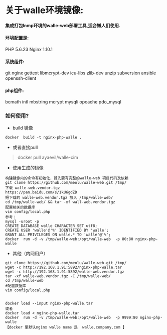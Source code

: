 # 关于walle环境镜像:

#### 集成打包lnmp环境的walle-web部署工具,适合懒人们使用.

#### 环境配置是:
PHP 5.6.23
Nginx 1.10.1

#### 系统组件:
git nginx  gettext libmcrypt-dev icu-libs zlib-dev unzip subversion ansible openssh-client

#### php组件:
bcmath intl mbstring mcrypt mysqli opcache pdo_mysql


### 如何使用?
* build 镜像

```
docker  build -t nginx-php-walle .
```
* 或者直接pull
> docker pull ayaevil/walle-cim

* 使用生成的镜像

```
构建镜像内的命令有初始化，首先要有完整的walle-web 项目代码及依赖
git clone https://github.com/meolu/walle-web.git /tmp/
下载 walle-web.vendor.tgz
https://pan.baidu.com/s/1kU6gdZD
把下载的 walle-web.vendor.tgz 放入 /tmp/walle-web/
cd /tmp/walle-web/ && tar -xf wall-web.vendor.tgz
配置相关的数据库
vim config/local.php
参考：
mysql -uroot -p
CREATE DATABASE walle CHARACTER SET utf8;
CREATE USER 'walle'@'%' IDENTIFIED BY 'walle';
GRANT ALL PRIVILEGES ON walle.* TO 'walle'@'%';
docker  run -d -v /tmp/walle-web:/opt/walle-web  -p 80:80 nginx-php-walle

```

* 其他（内网用户）

```
git clone https://github.com/meolu/walle-web.git /tmp/
wget -c http://192.168.1.91:5892/nginx-php-walle.tar
wget -c http://192.168.1.91:5892/walle-web.vendor.tgz
tar -xf walle-web.vendor.tgz -C /tmp/walle-web/
cd /tmp/walle-web
#配置数据库
vim config/local.php


docker load --input nginx-php-walle.tar
或者
docker load < nginx-php-walle.tar
docker  run -d -v /tmp/walle-web:/opt/walle-web  -p 9999:80 nginx-php-walle
【docker 里默认nginx walle name 是  walle.company.com 】

```
